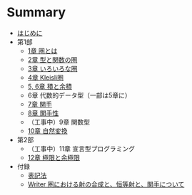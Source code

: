 # Summary

* [はじめに](README.md)
* 第1部
  * [1章 圏とは](01_Category.md)
  * [2章 型と関数の圏](02_Types_and_functions.md)
  * [3章 いろいろな圏](03_Categories_great_and_small.md)
  * [4章 Kleisli圏](04_Kleisli_category.md)
  * [5, 6章 積と余積](05_Products_and_Coproducts.md)
  * 6章 代数的データ型（一部は5章に）
  * [7章 関手](07_Functor.md)
  * [8章 関手性](08_Functoriality.md)
  * （工事中）9章 関数型
  * [10章 自然変換](10_Natural_transformations.md)
* 第2部
  * （工事中）11章 宣言型プログラミング
  * [12章 極限と余極限](12_Limits_and_Colimits.md)
* 付録
  * [表記法](00_Notation.md)
  * [Writer 圏における射の合成と、恒等射と、関手について](tips/08_2_Writer_Functor.md)
